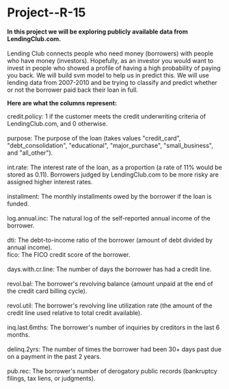 # Project--R-15

<table>
  
  **In this project we will be exploring publicly available data from LendingClub.com.** <br><br/>
  Lending Club connects people who need money (borrowers) with people who have money (investors).
  Hopefully, as an investor you would want to invest in people who showed a profile of having a high probability of paying you back. We will build svm model to help us in predict this.
  We will use lending data from 2007-2010 and be trying to classify and predict whether or not the borrower paid back their loan in full.

 **Here are what the columns represent:** <br>

credit.policy: 1 if the customer meets the credit underwriting criteria of LendingClub.com, and 0 otherwise.<br><br/>
purpose: The purpose of the loan (takes values "credit_card", "debt_consolidation", "educational", "major_purchase", "small_business", and "all_other").<br><br/>
int.rate: The interest rate of the loan, as a proportion (a rate of 11% would be stored as 0.11). Borrowers judged by LendingClub.com to be more risky are assigned higher interest rates.<br><br/>
installment: The monthly installments owed by the borrower if the loan is funded.<br><br/>
log.annual.inc: The natural log of the self-reported annual income of the borrower.<br><br/>
dti: The debt-to-income ratio of the borrower (amount of debt divided by annual income).<br>
fico: The FICO credit score of the borrower.<br><br/>
days.with.cr.line: The number of days the borrower has had a credit line.<br><br/>
revol.bal: The borrower's revolving balance (amount unpaid at the end of the credit card billing cycle).<br><br/>
revol.util: The borrower's revolving line utilization rate (the amount of the credit line used relative to total credit available).<br><br/>
inq.last.6mths: The borrower's number of inquiries by creditors in the last 6 months.<br><br/>
delinq.2yrs: The number of times the borrower had been 30+ days past due on a payment in the past 2 years.<br><br/>
pub.rec: The borrower's number of derogatory public records (bankruptcy filings, tax liens, or judgments).<br><br/>
</table>
